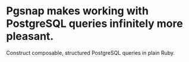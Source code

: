 # Pgsnap makes working with PostgreSQL queries infinitely more pleasant.

Construct composable, structured PostgreSQL queries in plain Ruby.
